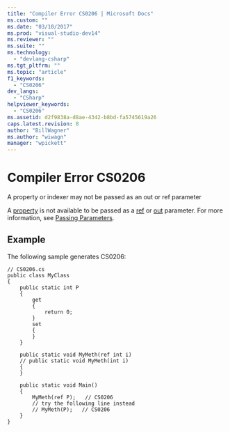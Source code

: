 ```yaml
---
title: "Compiler Error CS0206 | Microsoft Docs"
ms.custom: ""
ms.date: "03/10/2017"
ms.prod: "visual-studio-dev14"
ms.reviewer: ""
ms.suite: ""
ms.technology: 
  - "devlang-csharp"
ms.tgt_pltfrm: ""
ms.topic: "article"
f1_keywords: 
  - "CS0206"
dev_langs: 
  - "CSharp"
helpviewer_keywords: 
  - "CS0206"
ms.assetid: d2f9838a-d8ae-4342-b8bd-fa5745619a26
caps.latest.revision: 8
author: "BillWagner"
ms.author: "wiwagn"
manager: "wpickett"
---
```

# Compiler Error CS0206
A property or indexer may not be passed as an out or ref parameter  
  
 A [property](../../csharp/programming-guide/classes-and-structs/properties.md) is not available to be passed as a [ref](../../csharp/language-reference/keywords/ref.md) or [out](../../csharp/language-reference/keywords/out.md) parameter. For more information, see [Passing Parameters](../../csharp/programming-guide/classes-and-structs/passing-parameters.md).  
  
## Example  
 The following sample generates CS0206:  
  
```  
// CS0206.cs  
public class MyClass  
{  
    public static int P  
    {  
        get  
        {  
            return 0;  
        }  
        set  
        {  
        }  
    }  
  
    public static void MyMeth(ref int i)  
    // public static void MyMeth(int i)  
    {  
    }  
  
    public static void Main()  
    {  
        MyMeth(ref P);   // CS0206  
        // try the following line instead  
        // MyMeth(P);   // CS0206  
    }  
}  
```
